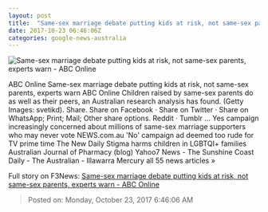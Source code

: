 ```yaml
---
layout: post
title:  "Same-sex marriage debate putting kids at risk, not same-sex parents, experts warn - ABC Online"
date: 2017-10-23 06:46:06Z
categories: google-news-australia
---
```


![Same-sex marriage debate putting kids at risk, not same-sex parents, experts warn - ABC Online](http://www.abc.net.au/cm/rimage/9075592-1x1-large.jpg?v=7)

ABC Online Same-sex marriage debate putting kids at risk, not same-sex parents, experts warn ABC Online Children raised by same-sex parents do as well as their peers, an Australian research analysis has found. (Getty Images: svetikd). Share. Share on Facebook · Share on Twitter · Share on WhatsApp; Print; Mail; Other share options. Reddit · Tumblr ... Yes campaign increasingly concerned about millions of same-sex marriage supporters who may never vote NEWS.com.au 'No' campaign ad deemed too rude for TV prime time The New Daily Stigma harms children in LGBTQI+ families Australian Journal of Pharmacy (blog) Yahoo7 News - The Sunshine Coast Daily - The Australian - Illawarra Mercury all 55 news articles »


Full story on F3News: [Same-sex marriage debate putting kids at risk, not same-sex parents, experts warn - ABC Online](http://www.f3nws.com/n/QXKgNC)

> Posted on: Monday, October 23, 2017 6:46:06 AM
